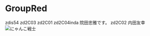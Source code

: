 # GroupRed

zdis54
zd2C03
zd2C01
zd2C04inda
院田忠雅です。
zd2C02
内田友幸
![にゃんこ戦士](http://cached2.static.festy.jp/thumbnail/?mediaPath=festy_production%2F2016%2F10%2F12%2F15%2F01%2F34%2F736%2F1315845227286.jpg&width=620&height&sha=613a9a4e4d2f5337fa68ba6d532d8fb5044f7a0a)